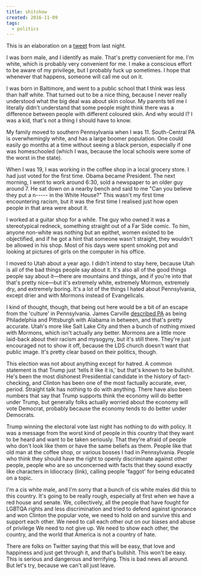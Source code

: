 ```yaml
---
title: shitshow
created: 2016-11-09
tags:
  - politics
---
```


This is an elaboration on a
[tweet](https://twitter.com/zacanger/status/796205243474157569) from last night.

I was born male, and I identify as male. That's pretty convenient for me.
I'm white, which is probably very convenient for me.
I make a conscious effort to be aware of my privilege, but I probably fuck up
sometimes. I hope that whenever that happens, someone will call me out on it.

I was born in Baltimore, and went to a public school that I think was less than
half white. That turned out to be a nice thing, because I never really
understood what the big deal was about skin colour. My parents tell me I
literally didn't understand that some people might think there was a difference
between people with different coloured skin. And why would I? I was a kid,
that's not a thing I should have to know.

My family moved to southern Pennsylvania when I was 11. South-Central PA is
overwhemingly white, and has a large boomer population. One could easily go
months at a time without seeing a black person, especially if one was
homeschooled (which I was, because the local schools were some of the worst in
the state).

When I was 19, I was working in the coffee shop in a local grocery store. I had
just voted for the first time. Obama became President. The next morning, I went
to work around 6:30, sold a newspaper to an older guy around 7. He sat down on a
nearby bench and said to me "Can you believe they put a n----- in the White
House?" This wasn't my first time encountering racism, but it was the first time
I realised just how open people in that area were about it.

I worked at a guitar shop for a while. The guy who owned it was a stereotypical
redneck, something straight out of a Far Side comic. To him, anyone non-white
was nothing but an epithet, women existed to be objectified, and if he got a
hint that someone wasn't straight, they wouldn't be allowed in his shop. Most of
his days were spent smoking pot and looking at pictures of girls on the computer
in his office.

I moved to Utah about a year ago. I didn't intend to stay here, because Utah is
all of the bad things people say about it. It's also all of the good things
people say about it&mdash;there are mountains and things, and if you're into
that that's pretty nice&mdash;but it's extremely white, extremely Mormon,
extremely dry, and extremely boring. It's a lot of the things I hated about
Pennsylvania, except drier and with Mormons instead of Evangelicals.

I kind of thought, though, that being out here would be a bit of an escape from
the 'culture' in Pennsylvania. James Carville
[described PA](https://en.wikipedia.org/wiki/Pennsyltucky) as being Philadelphia
and Pittsburgh with Alabama in between, and that's pretty accurate. Utah's more
like Salt Lake City and then a bunch of nothing mixed with Mormons, which isn't
actually any better. Mormons are a little more laid-back about their racism and
mysogyny, but it's still there. They're just encouraged not to show it off,
because the LDS church doesn't want that public image. It's pretty clear based
on their politics, though.

This election was not about anything except for hatred. A common statement is
that Trump just 'tells it like it is,' but that's known to be bullshit. He's
been the most dishonest Presidential candidate in the history of fact-checking,
and Clinton has been one of the most factually accurate, ever, period. Straight
talk has nothing to do with anything. There have also been numbers that say that
Trump supports think the economy will do better under Trump, but generally folks
actually worried about the economy will vote Democrat, probably because the
economy tends to do better under Democrats.

Trump winning the electoral vote last night has nothing to do with policy. It
was a message from the worst kind of people in this country that they want to be
heard and want to be taken seriously. That they're afraid of people who don't
look like them or have the same beliefs as them. People like that old man at the
coffee shop, or various bosses I had in Pennsylvania. People who think they
should have the right to openly discriminate against other people, people who
are so unconcerned with facts that they sound exactly like characters in
Idiocracy (link), calling people 'faggot' for being educated on a topic.

I'm a cis white male, and I'm sorry that a bunch of cis white males did this to
this country. It's going to be really rough, especially at first when we have a
red house and senate. We, collectively, all the people that have fought for
LGBTQA rights and less discrimination and tried to defend against ignorance and
won Clinton the popular vote, we need to hold on and survive this and support
each other. We need to call each other out on our biases and abuse of
privilege We need to not give up. We need to show each other, the country, and
the world that America is not a country of hate.

There are folks on Twitter saying that this will be easy, that love and
happiness and just get through it, and that's bullshit. This won't be easy. This
is serious and dangerous and terrifying. This is bad news all around. But let's
try, because we can't all just leave.
